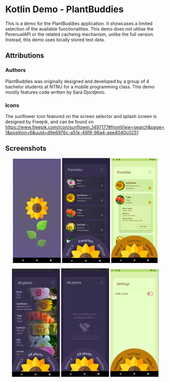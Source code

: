# Kotlin Demo - PlantBuddies
This is a demo for the PlantBuddies application. It showcases a limited selection of the available
functionalities. This demo does not utilise the PerenualAPI or the related cacheing mechanism, unlike the full version. 
Instead, this demo uses locally stored test data.

## Attributions
### Authors
PlantBuddies was originally designed and developed by a group of 4 bachelor students at
NTNU for a mobile programming class. This demo mostly features code written by Sara Djordjevic.

### Icons
The sunflower icon featured on the screen selector and splash screen is designed by Freepik,
and can be found on https://www.freepik.com/icon/sunflower_1497177#fromView=search&page=1&position=6&uuid=d9e6976c-a51e-48f8-96a4-aee4040c0251


## Screenshots
<p align="center">
    <img src="screenshots/img_2.png" alt="Splash screen" width="30%" />
    <img src="screenshots/img_1.png" alt="Favorites screen" width="30%" />
    <img src="screenshots/img.png" alt="Expanded favorites item" width="29%" />
</p>

<p align="center">
    <img src="screenshots/img_3.png" alt="All plants screen" width="30%" />
    <img src="screenshots/img_4.png" alt="No-connection error screen" width="30%" />
    <img src="screenshots/img_5.png" alt="Settings screen" width="30.2%" />
</p>


